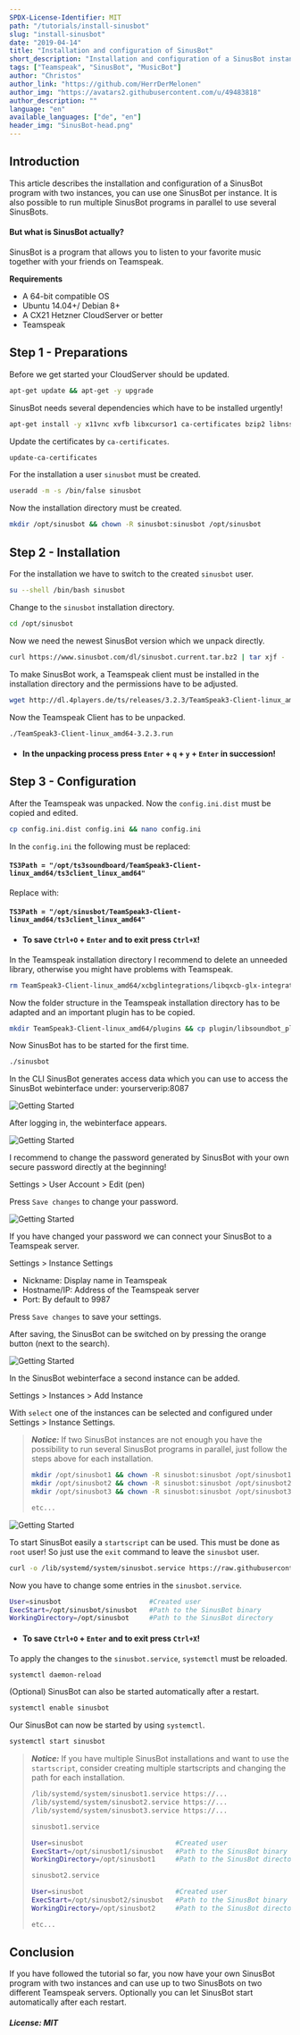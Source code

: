 ```yaml
---
SPDX-License-Identifier: MIT
path: "/tutorials/install-sinusbot"
slug: "install-sinusbot"
date: "2019-04-14"
title: "Installation and configuration of SinusBot"
short_description: "Installation and configuration of a SinusBot instance."
tags: ["Teamspeak", "SinusBot", "MusicBot"]
author: "Christos"
author_link: "https://github.com/HerrDerMelonen"
author_img: "https://avatars2.githubusercontent.com/u/49483818"
author_description: ""
language: "en"
available_languages: ["de", "en"]
header_img: "SinusBot-head.png"
---
```


## Introduction

This article describes the installation and configuration of a SinusBot program with two instances, you can use one SinusBot per instance. It is also possible to run multiple SinusBot programs in parallel to use several SinusBots.

#### But what is SinusBot actually?

SinusBot is a program that allows you to listen to your favorite music together with your friends on Teamspeak.

**Requirements**

+ A 64-bit compatible OS
+ Ubuntu 14.04+/ Debian 8+
+ A CX21 Hetzner CloudServer or better
+ Teamspeak

## Step 1 - Preparations <summary of step>

Before we get started your CloudServer should be updated.
```bash
apt-get update && apt-get -y upgrade
```
SinusBot needs several dependencies which have to be installed urgently!
```bash
apt-get install -y x11vnc xvfb libxcursor1 ca-certificates bzip2 libnss3 libegl1-mesa x11-xkb-utils libasound2 libglib2.0-0 libgl1 libnspr4 libfontconfig1 libxi6 libxcursor1 libxcomposite1 libasound2 libxtst6
```
Update the certificates by ```ca-certificates```.
```bash
update-ca-certificates
```
For the installation a user ```sinusbot``` must be created.
```bash
useradd -m -s /bin/false sinusbot
```
Now the installation directory must be created.
```bash
mkdir /opt/sinusbot && chown -R sinusbot:sinusbot /opt/sinusbot
```

## Step 2 - Installation <summary of step>

For the installation we have to switch to the created ```sinusbot``` user.
```bash
su --shell /bin/bash sinusbot
```
Change to the ```sinusbot``` installation directory.
```bash
cd /opt/sinusbot
```
Now we need the newest SinusBot version which we unpack directly.
```bash
curl https://www.sinusbot.com/dl/sinusbot.current.tar.bz2 | tar xjf -
```
To make SinusBot work, a Teamspeak client must be installed in the installation directory and the permissions have to be adjusted.
```bash
wget http://dl.4players.de/ts/releases/3.2.3/TeamSpeak3-Client-linux_amd64-3.2.3.run && chmod 0755 TeamSpeak3-Client-linux_amd64-3.2.3.run
```
Now the Teamspeak Client has to be unpacked.
```bash
./TeamSpeak3-Client-linux_amd64-3.2.3.run
```
+ #### In the unpacking process press ```Enter``` + ```q``` + ```y``` + ```Enter``` in succession!

## Step 3 - Configuration <summary of step>

After the Teamspeak was unpacked. Now the ```config.ini.dist``` must be copied and edited.
```bash
cp config.ini.dist config.ini && nano config.ini
```
In the ```config.ini``` the following must be replaced: 
#### ```TS3Path = "/opt/ts3soundboard/TeamSpeak3-Client-linux_amd64/ts3client_linux_amd64"```
Replace with:
#### ```TS3Path = "/opt/sinusbot/TeamSpeak3-Client-linux_amd64/ts3client_linux_amd64"```
+ #### To save ```Ctrl+O``` + ```Enter``` and to exit press ```Ctrl+X```!
In the Teamspeak installation directory I recommend to delete an unneeded library, otherwise you might have problems with Teamspeak.
```bash
rm TeamSpeak3-Client-linux_amd64/xcbglintegrations/libqxcb-glx-integration.so
```
Now the folder structure in the Teamspeak installation directory has to be adapted and an important plugin has to be copied.
```bash
mkdir TeamSpeak3-Client-linux_amd64/plugins && cp plugin/libsoundbot_plugin.so TeamSpeak3-Client-linux_amd64/plugins/ && chmod 755 sinusbot
```
Now SinusBot has to be started for the first time.
```bash
./sinusbot
```
In the CLI SinusBot generates access data which you can use to access the SinusBot webinterface under: yourserverip:8087

![Getting Started](SinusBot-cli.png)

After logging in, the webinterface appears.

![Getting Started](SinusBot-webinterface.png)

I recommend to change the password generated by SinusBot with your own secure password directly at the beginning!

Settings > User Account > Edit (pen)

Press ```Save changes``` to change your password.

![Getting Started](SinusBot-settings-pwreset.png)

If you have changed your password we can connect your SinusBot to a Teamspeak server.

Settings > Instance Settings

+ Nickname: Display name in Teamspeak
+ Hostname/IP: Address of the Teamspeak server
+ Port: By default to 9987

Press ```Save changes``` to save your settings.

After saving, the SinusBot can be switched on by pressing the orange button (next to the search).

![Getting Started](SinusBot-settings.png)

In the SinusBot webinterface a second instance can be added.

Settings > Instances > Add Instance

With ```select``` one of the instances can be selected and configured under Settings > Instance Settings.

>***Notice:*** If two SinusBot instances are not enough you have the possibility to run several SinusBot programs in parallel, just follow the steps above for each installation.
>```bash
>mkdir /opt/sinusbot1 && chown -R sinusbot:sinusbot /opt/sinusbot1
>mkdir /opt/sinusbot2 && chown -R sinusbot:sinusbot /opt/sinusbot2
>mkdir /opt/sinusbot3 && chown -R sinusbot:sinusbot /opt/sinusbot3
>
>etc...
>```
![Getting Started](SinusBot-settings-instances.png)

To start SinusBot easily a ```startscript``` can be used. This must be done as ```root``` user! So just use the ```exit``` command to leave the ```sinusbot``` user.
```bash
curl -o /lib/systemd/system/sinusbot.service https://raw.githubusercontent.com/SinusBot/linux-startscript/master/sinusbot.service && nano /lib/systemd/system/sinusbot.service
```
Now you have to change some entries in the ```sinusbot.service```.
```bash
User=sinusbot                      #Created user
ExecStart=/opt/sinusbot/sinusbot   #Path to the SinusBot binary
WorkingDirectory=/opt/sinusbot     #Path to the SinusBot directory
```
+ #### To save ```Ctrl+O``` + ```Enter``` and to exit press ```Ctrl+X```!
To apply the changes to the ```sinusbot.service```, ```systemctl``` must be reloaded.
```bash
systemctl daemon-reload
```
(Optional) SinusBot can also be started automatically after a restart.
```bash
systemctl enable sinusbot
```
Our SinusBot can now be started by using ```systemctl```.
```bash
systemctl start sinusbot
```

> ***Notice:*** If you have multiple SinusBot installations and want to use the ```startscript```, consider creating multiple startscripts and changing the path for each installation.
>```bash
>/lib/systemd/system/sinusbot1.service https://...
>/lib/systemd/system/sinusbot2.service https://...
>/lib/systemd/system/sinusbot3.service https://...
>```
>```bash
>sinusbot1.service
>
>User=sinusbot                       #Created user
>ExecStart=/opt/sinusbot1/sinusbot   #Path to the SinusBot binary
>WorkingDirectory=/opt/sinusbot1     #Path to the SinusBot directory
>
>```
>```bash
>sinusbot2.service
>
>User=sinusbot                       #Created user
>ExecStart=/opt/sinusbot2/sinusbot   #Path to the SinusBot binary
>WorkingDirectory=/opt/sinusbot2     #Path to the SinusBot directory
>
>etc...
>```
>

## Conclusion

If you have followed the tutorial so far, you now have your own SinusBot program with two instances and can use up to two SinusBots on two different Teamspeak servers. Optionally you can let SinusBot start automatically after each restart.

##### License: MIT

<!---

Contributors's Certificate of Origin

By making a contribution to this project, I certify that:

(a) The contribution was created in whole or in part by me and I have
    the right to submit it under the license indicated in the file; or

(b) The contribution is based upon previous work that, to the best of my
    knowledge, is covered under an appropriate license and I have the
    right under that license to submit that work with modifications,
    whether created in whole or in part by me, under the same license
    (unless I am permitted to submit under a different license), as
    indicated in the file; or

(c) The contribution was provided directly to me by some other person
    who certified (a), (b) or (c) and I have not modified it.

(d) I understand and agree that this project and the contribution are
    public and that a record of the contribution (including all personal
    information I submit with it, including my sign-off) is maintained
    indefinitely and may be redistributed consistent with this project
    or the license(s) involved.

Signed-off-by: c.akoutas@live.de

-->